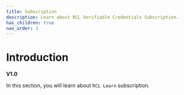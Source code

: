 ```yaml
---
title: Subscription
description: Learn about RCL Verifiable Credentials Subscription.
has_children: true
nav_order: 3
---
```


# Introduction
**V1.0**

In this section, you will learn about ``RCL Learn`` subscription.
 